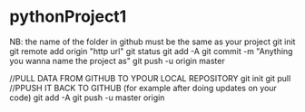 # pythonProject1
NB: the name of the folder in github must be the same as your project
git init
git remote add origin "http url"
git status
git add -A
git commit -m "Anything you wanna name the project as"
git push -u origin master

//PULL DATA FROM GITHUB TO YPOUR LOCAL REPOSITORY
git init
git pull
//PPUSH IT BACK TO GITHUB (for example after doing updates on your code)
git add -A
git push -u master origin
